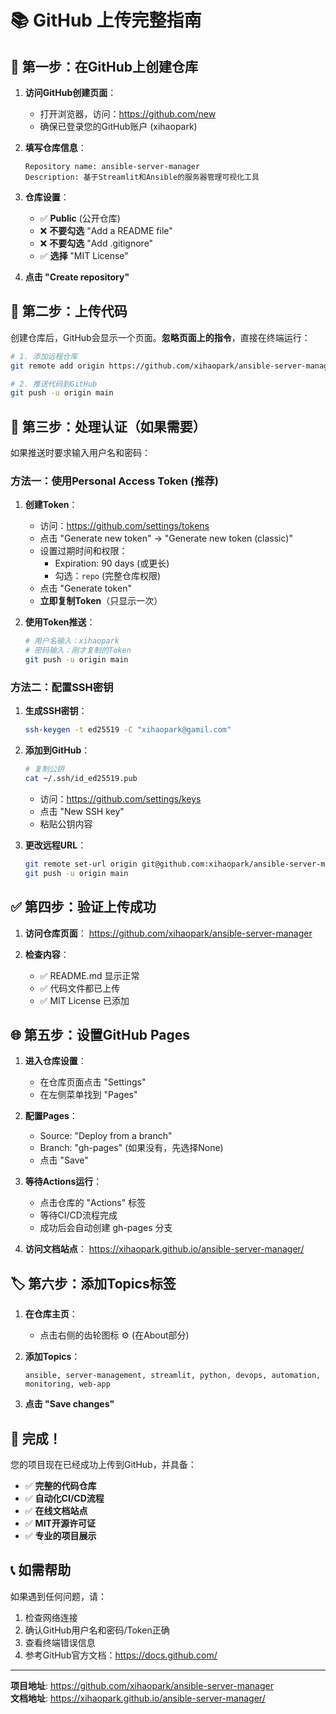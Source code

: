 # 📚 GitHub 上传完整指南

## 🎯 第一步：在GitHub上创建仓库

1. **访问GitHub创建页面**：
   - 打开浏览器，访问：https://github.com/new
   - 确保已登录您的GitHub账户 (xihaopark)

2. **填写仓库信息**：
   ```
   Repository name: ansible-server-manager
   Description: 基于Streamlit和Ansible的服务器管理可视化工具
   ```

3. **仓库设置**：
   - ✅ **Public** (公开仓库)
   - ❌ **不要勾选** "Add a README file"
   - ❌ **不要勾选** "Add .gitignore"
   - ✅ **选择** "MIT License"

4. **点击 "Create repository"**

## 🚀 第二步：上传代码

创建仓库后，GitHub会显示一个页面。**忽略页面上的指令**，直接在终端运行：

```bash
# 1. 添加远程仓库
git remote add origin https://github.com/xihaopark/ansible-server-manager.git

# 2. 推送代码到GitHub
git push -u origin main
```

## 🔐 第三步：处理认证（如果需要）

如果推送时要求输入用户名和密码：

### 方法一：使用Personal Access Token (推荐)

1. **创建Token**：
   - 访问：https://github.com/settings/tokens
   - 点击 "Generate new token" → "Generate new token (classic)"
   - 设置过期时间和权限：
     - Expiration: 90 days (或更长)
     - 勾选：`repo` (完整仓库权限)
   - 点击 "Generate token"
   - **立即复制Token**（只显示一次）

2. **使用Token推送**：
   ```bash
   # 用户名输入：xihaopark
   # 密码输入：刚才复制的Token
   git push -u origin main
   ```

### 方法二：配置SSH密钥

1. **生成SSH密钥**：
   ```bash
   ssh-keygen -t ed25519 -C "xihaopark@gamil.com"
   ```

2. **添加到GitHub**：
   ```bash
   # 复制公钥
   cat ~/.ssh/id_ed25519.pub
   ```
   - 访问：https://github.com/settings/keys
   - 点击 "New SSH key"
   - 粘贴公钥内容

3. **更改远程URL**：
   ```bash
   git remote set-url origin git@github.com:xihaopark/ansible-server-manager.git
   git push -u origin main
   ```

## ✅ 第四步：验证上传成功

1. **访问仓库页面**：
   https://github.com/xihaopark/ansible-server-manager

2. **检查内容**：
   - ✅ README.md 显示正常
   - ✅ 代码文件都已上传
   - ✅ MIT License 已添加

## 🌐 第五步：设置GitHub Pages

1. **进入仓库设置**：
   - 在仓库页面点击 "Settings"
   - 在左侧菜单找到 "Pages"

2. **配置Pages**：
   - Source: "Deploy from a branch"
   - Branch: "gh-pages" (如果没有，先选择None)
   - 点击 "Save"

3. **等待Actions运行**：
   - 点击仓库的 "Actions" 标签
   - 等待CI/CD流程完成
   - 成功后会自动创建 gh-pages 分支

4. **访问文档站点**：
   https://xihaopark.github.io/ansible-server-manager/

## 🏷️ 第六步：添加Topics标签

1. **在仓库主页**：
   - 点击右侧的齿轮图标 ⚙️ (在About部分)

2. **添加Topics**：
   ```
   ansible, server-management, streamlit, python, devops, automation, monitoring, web-app
   ```

3. **点击 "Save changes"**

## 🎉 完成！

您的项目现在已经成功上传到GitHub，并具备：

- ✅ **完整的代码仓库**
- ✅ **自动化CI/CD流程**
- ✅ **在线文档站点**
- ✅ **MIT开源许可证**
- ✅ **专业的项目展示**

## 📞 如需帮助

如果遇到任何问题，请：

1. 检查网络连接
2. 确认GitHub用户名和密码/Token正确
3. 查看终端错误信息
4. 参考GitHub官方文档：https://docs.github.com/

---

**项目地址**: https://github.com/xihaopark/ansible-server-manager  
**文档地址**: https://xihaopark.github.io/ansible-server-manager/ 